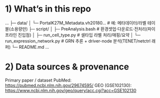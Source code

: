 # 1) What’s in this repo
...
  ├─ data/
  │  └─ PortalK27M_Metadata.vh20180...      # 예: 메타데이터/라벨 테이블(소용량만)
  ├─ script/
  │  ├─ PreAnalysis.bash                    # 환경셋업·다운로드·전처리(파이프라인 진입점)
  │  ├─ run_cell_type.py                    # 셀타입 라벨 처리/매핑/요약
  │  └─ run_expression_network.py           # GRN 추론 + driver-node 분석(TENET/netctrl 래퍼)
  └─ README.md
...
# 2) Data sources & provenance
Primary paper / dataset
PubMed: https://pubmed.ncbi.nlm.nih.gov/29674595/
GEO (GSE102130): https://www.ncbi.nlm.nih.gov/geo/query/acc.cgi?acc=GSE102130
